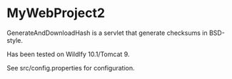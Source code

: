 # MyWebProject2

GenerateAndDownloadHash is a servlet that generate checksums in BSD-style.

Has been tested on Wildlfy 10.1/Tomcat 9.

See src/config.properties for configuration.

